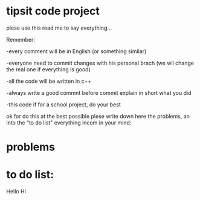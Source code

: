 # tipsit code project

plese use this read me to say everything...

Remember:

  -every comment will be in English (or something similar)
  
  -everyone need to commit changes with his personal brach (we wil change the real one if everything is good)
  
  -all the code will be written in c++
  
  -always write a good commnt before commit explain in short what you did
  
  -this code if for a school project, do your best

ok for do this at the best possible plese write down here the problems, an into the "to do list" everything incom in your mind:

# problems


# to do list:
Hello
HI
